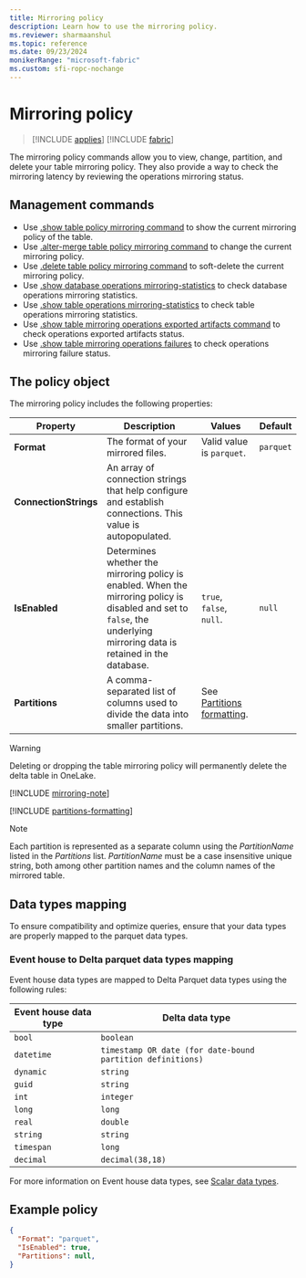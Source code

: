 ```yaml
---
title: Mirroring policy
description: Learn how to use the mirroring policy.
ms.reviewer: sharmaanshul
ms.topic: reference
ms.date: 09/23/2024
monikerRange: "microsoft-fabric"
ms.custom: sfi-ropc-nochange
---
```

# Mirroring policy

> [!INCLUDE [applies](../includes/applies-to-version/applies.md)] [!INCLUDE [fabric](../includes/applies-to-version/fabric.md)]

The mirroring policy commands allow you to view, change, partition, and delete your table mirroring policy. They also provide a way to check the mirroring latency by reviewing the operations mirroring status.

## Management commands

* Use [.show table policy mirroring command](show-table-mirroring-policy-command.md) to show the current mirroring policy of the table.
* Use [.alter-merge table policy mirroring command](alter-merge-mirroring-policy-command.md) to change the current mirroring policy.
* Use [.delete table policy mirroring command](delete-table-mirroring-policy-command.md) to soft-delete the current mirroring policy.
* Use [.show database operations mirroring-statistics](show-database-operations-mirroring-statistics.md) to check database operations mirroring statistics.
* Use [.show table operations mirroring-statistics](show-table-operations-mirroring-statistics.md) to check table operations mirroring statistics.
* Use [.show table mirroring operations exported artifacts command](show-table-mirroring-operations-exported-artifacts.md) to check operations exported artifacts status.
* Use [.show table mirroring operations failures](show-table-mirroring-operations-failures.md) to check operations mirroring failure status.

## The policy object

The mirroring policy includes the following properties:

| Property | Description | Values | Default|
|---|---|---|---|
| **Format** | The format of your mirrored files. | Valid value is `parquet`. | `parquet` |
|**ConnectionStrings** |An array of connection strings that help configure and establish connections. This value is autopopulated. | | |
|  **IsEnabled** | Determines whether the mirroring policy is enabled. When the mirroring policy is disabled and set to `false`, the underlying mirroring data is retained in the database. | `true`, `false`, `null`. | `null` |
| **Partitions** | A comma-separated list of columns used to divide the data into smaller partitions. | See [Partitions formatting](#partitions-formatting). | |

> [!WARNING]
> Deleting or dropping the table mirroring policy will permanently delete the delta table in OneLake.

[!INCLUDE [mirroring-note](../includes/mirroring-note.md)]

[!INCLUDE [partitions-formatting](../includes/partitions-formatting.md)]

> [!NOTE]
> Each partition is represented as a separate column using the *PartitionName* listed in the *Partitions* list. *PartitionName* must be a case insensitive unique string, both among other partition names and the column names of the mirrored table.

## Data types mapping

To ensure compatibility and optimize queries, ensure that your data types are properly mapped to the parquet data types.

### Event house to Delta parquet data types mapping

 Event house data types are mapped to Delta Parquet data types using the following rules:

| Event house data type | Delta data type |
| --------------- | -----------------|
| `bool`     | `boolean` |
| `datetime` | `timestamp OR date (for date-bound partition definitions)` |
| `dynamic`  | `string` |
| `guid` | `string` |
| `int` | `integer` |
| `long` | `long` |
| `real` | `double` |
| `string` | `string` |
| `timespan` | `long` |
| `decimal` | `decimal(38,18)` |

For more information on Event house data types, see [Scalar data types](/azure/data-explorer/kusto/query/scalar-data-types/index?context=/fabric/context/context-rta&pivots=fabric).

## Example policy

```json
{
  "Format": "parquet",
  "IsEnabled": true,
  "Partitions": null,
}

```
